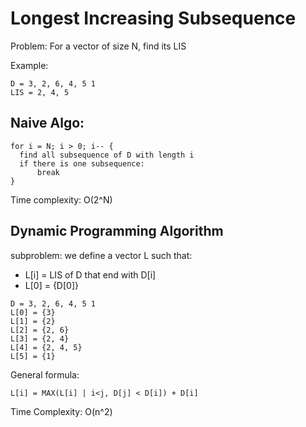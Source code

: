# Longest Increasing Subsequence

Problem:
For a vector of size N, find its LIS

Example:
```
D = 3, 2, 6, 4, 5 1
LIS = 2, 4, 5
```

## Naive Algo:

```
for i = N; i > 0; i-- {
  find all subsequence of D with length i
  if there is one subsequence:
      break
}
```

Time complexity: O(2^N)

## Dynamic Programming Algorithm

subproblem: we define a vector L such that:
- L[i] = LIS of D that end with D[i]
- L[0] = {D[0]}

```
D = 3, 2, 6, 4, 5 1
L[0] = {3}
L[1] = {2}
L[2] = {2, 6}
L[3] = {2, 4}
L[4] = {2, 4, 5}
L[5] = {1}
```

General formula:
```
L[i] = MAX(L[i] | i<j, D[j] < D[i]) + D[i]
```

Time Complexity: O(n^2)
